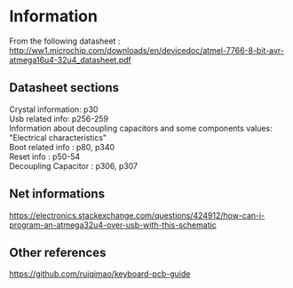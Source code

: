 # Information
From the following datasheet :  
http://ww1.microchip.com/downloads/en/devicedoc/atmel-7766-8-bit-avr-atmega16u4-32u4_datasheet.pdf

## Datasheet sections
Crystal information: p30  
Usb related info: p256-259  
Information about decoupling capacitors and some components values: "Electrical characteristics"  
Boot related info : p80, p340  
Reset info : p50-54  
Decoupling Capacitor : p306, p307  

## Net informations
https://electronics.stackexchange.com/questions/424912/how-can-i-program-an-atmega32u4-over-usb-with-this-schematic

## Other references
https://github.com/ruiqimao/keyboard-pcb-guide
